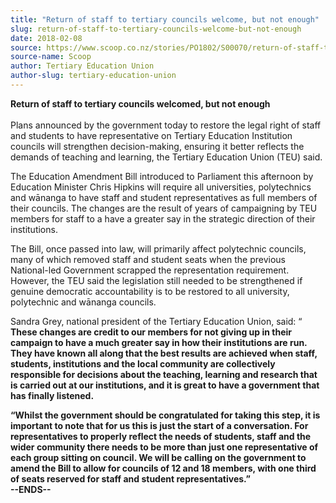```yaml
---
title: "Return of staff to tertiary councils welcome, but not enough"
slug: return-of-staff-to-tertiary-councils-welcome-but-not-enough
date: 2018-02-08
source: https://www.scoop.co.nz/stories/PO1802/S00070/return-of-staff-to-tertiary-councils-welcome-but-not-enough.htm
source-name: Scoop
author: Tertiary Education Union
author-slug: tertiary-education-union
---
```


<p><strong>Return of staff to tertiary councils welcomed, but
not enough</strong><br><strong></strong><br>Plans announced
by the government today to restore the legal right of staff
and students to have representative on Tertiary Education
Institution councils will strengthen decision-making,
ensuring it better reflects the demands of teaching and
learning, the Tertiary Education Union (TEU) said.</p>

<p>The
Education Amendment Bill introduced to Parliament this
afternoon by Education Minister Chris Hipkins will require
all universities, polytechnics and wānanga to have staff
and student representatives as full members of their
councils. The changes are the result of years of campaigning
by TEU members for staff to a have a greater say in the
strategic direction of their institutions.</p>

<p>The Bill, once
passed into law, will primarily affect polytechnic councils,
many of which removed staff and student seats when the
previous National-led Government scrapped the representation
requirement. However, the TEU said the legislation still
needed to be strengthened if genuine democratic
accountability is to be restored to all university,
polytechnic and wānanga councils.</p>

<p>Sandra Grey, national
president of the Tertiary Education Union, said: “
<strong>These changes are credit to our members for not
giving up in their campaign to have a much greater say in
how their institutions are run. They have known all along
that the best results are achieved when staff, students,
institutions and the local community are collectively
responsible for decisions about the teaching, learning and
research that is carried out at our institutions, and it is
great to have a government that has finally
listened.</strong>
</p>

<p><strong>“Whilst the government should
be congratulated for taking this step, it is important to
note that for us this is just the start of a conversation.
For representatives to properly reflect the needs of
students, staff and the wider community there needs to be
more than just one representative of each group sitting on
council. We will be calling on the government to amend the
Bill to allow for councils of 12 and 18 members, with one
third of seats reserved for staff and student
representatives.”</strong><strong></strong><br><strong>--ENDS--</strong><strong></strong></p>